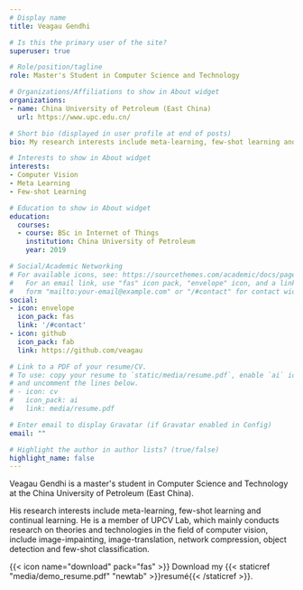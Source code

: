 ```yaml
---
# Display name
title: Veagau Gendhi

# Is this the primary user of the site?
superuser: true

# Role/position/tagline
role: Master's Student in Computer Science and Technology

# Organizations/Affiliations to show in About widget
organizations:
- name: China University of Petroleum (East China)
  url: https://www.upc.edu.cn/

# Short bio (displayed in user profile at end of posts)
bio: My research interests include meta-learning, few-shot learning and continual learning.

# Interests to show in About widget
interests:
- Computer Vision
- Meta Learning
- Few-shot Learning

# Education to show in About widget
education:
  courses:
  - course: BSc in Internet of Things
    institution: China University of Petroleum
    year: 2019

# Social/Academic Networking
# For available icons, see: https://sourcethemes.com/academic/docs/page-builder/#icons
#   For an email link, use "fas" icon pack, "envelope" icon, and a link in the
#   form "mailto:your-email@example.com" or "/#contact" for contact widget.
social:
- icon: envelope
  icon_pack: fas
  link: '/#contact'
- icon: github
  icon_pack: fab
  link: https://github.com/veagau

# Link to a PDF of your resume/CV.
# To use: copy your resume to `static/media/resume.pdf`, enable `ai` icons in `params.toml`, 
# and uncomment the lines below.
# - icon: cv
#   icon_pack: ai
#   link: media/resume.pdf

# Enter email to display Gravatar (if Gravatar enabled in Config)
email: ""

# Highlight the author in author lists? (true/false)
highlight_name: false
---
```

Veagau Gendhi is a master's student in Computer Science and Technology at the China University of Petroleum (East China).

His research interests include meta-learning, few-shot learning and continual learning. He is a member of UPCV Lab, which mainly conducts research on theories and technologies in the field of computer vision, include image-impainting, image-translation, network compression, object detection and few-shot classification.

{{< icon name="download" pack="fas" >}} Download my {{< staticref "media/demo_resume.pdf" "newtab" >}}resumé{{< /staticref >}}.

